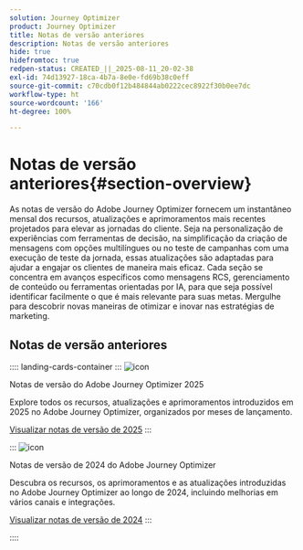 ```yaml
---
solution: Journey Optimizer
product: Journey Optimizer
title: Notas de versão anteriores
description: Notas de versão anteriores
hide: true
hidefromtoc: true
redpen-status: CREATED_||_2025-08-11_20-02-38
exl-id: 74d13927-18ca-4b7a-8e0e-fd69b38c0eff
source-git-commit: c70cdb0f12b484844ab0222cec8922f30b0ee7dc
workflow-type: ht
source-wordcount: '166'
ht-degree: 100%

---
```


# Notas de versão anteriores{#section-overview}

As notas de versão do Adobe Journey Optimizer fornecem um instantâneo mensal dos recursos, atualizações e aprimoramentos mais recentes projetados para elevar as jornadas do cliente. Seja na personalização de experiências com ferramentas de decisão, na simplificação da criação de mensagens com opções multilíngues ou no teste de campanhas com uma execução de teste da jornada, essas atualizações são adaptadas para ajudar a engajar os clientes de maneira mais eficaz. Cada seção se concentra em avanços específicos como mensagens RCS, gerenciamento de conteúdo ou ferramentas orientadas por IA, para que seja possível identificar facilmente o que é mais relevante para suas metas. Mergulhe para descobrir novas maneiras de otimizar e inovar nas estratégias de marketing.

## Notas de versão anteriores

:::: landing-cards-container
:::
![icon](https://cdn.experienceleague.adobe.com/icons/list-check.svg?lang=pt-BR)

Notas de versão do Adobe Journey Optimizer 2025

Explore todos os recursos, atualizações e aprimoramentos introduzidos em 2025 no Adobe Journey Optimizer, organizados por meses de lançamento.

[Visualizar notas de versão de 2025](../using/rn/release-notes-2025.md)
:::

:::
![icon](https://cdn.experienceleague.adobe.com/icons/list-check.svg?lang=pt-BR)

Notas de versão de 2024 do Adobe Journey Optimizer

Descubra os recursos, os aprimoramentos e as atualizações introduzidas no Adobe Journey Optimizer ao longo de 2024, incluindo melhorias em vários canais e integrações.

[Visualizar notas de versão de 2024](../using/rn/release-notes-2024.md)
:::

::::

